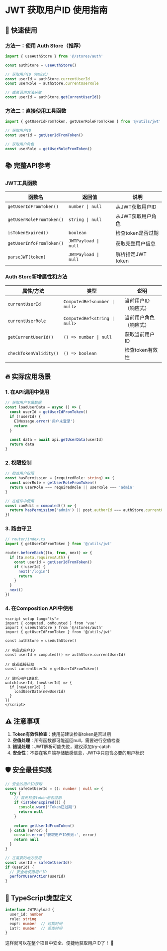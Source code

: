 # JWT 获取用户ID 使用指南

## 🎯 快速使用

### 方法一：使用 Auth Store（推荐）

```typescript
import { useAuthStore } from '@/stores/auth'

const authStore = useAuthStore()

// 获取用户ID（响应式）
const userId = authStore.currentUserId
const userRole = authStore.currentUserRole

// 或者调用方法获取
const userId = authStore.getCurrentUserId()
```

### 方法二：直接使用工具函数

```typescript
import { getUserIdFromToken, getUserRoleFromToken } from '@/utils/jwt'

// 获取用户ID
const userId = getUserIdFromToken()

// 获取用户角色  
const userRole = getUserRoleFromToken()
```

## 📚 完整API参考

### JWT工具函数

| 函数名 | 返回值 | 说明 |
|--------|--------|------|
| `getUserIdFromToken()` | `number \| null` | 从JWT获取用户ID |
| `getUserRoleFromToken()` | `string \| null` | 从JWT获取用户角色 |
| `isTokenExpired()` | `boolean` | 检查token是否过期 |
| `getUserInfoFromToken()` | `JWTPayload \| null` | 获取完整用户信息 |
| `parseJWT(token)` | `JWTPayload \| null` | 解析指定JWT token |

### Auth Store新增属性和方法

| 属性/方法 | 类型 | 说明 |
|-----------|------|------|
| `currentUserId` | `ComputedRef<number \| null>` | 当前用户ID（响应式） |
| `currentUserRole` | `ComputedRef<string \| null>` | 当前用户角色（响应式） |
| `getCurrentUserId()` | `() => number \| null` | 获取当前用户ID |
| `checkTokenValidity()` | `() => boolean` | 检查token有效性 |

## 🔥 实际应用场景

### 1. 在API调用中使用

```typescript
// 获取用户专属数据
const loadUserData = async () => {
  const userId = getUserIdFromToken()
  if (!userId) {
    ElMessage.error('用户未登录')
    return
  }
  
  const data = await api.getUserData(userId)
  return data
}
```

### 2. 权限控制

```typescript
// 检查用户权限
const hasPermission = (requiredRole: string) => {
  const userRole = getUserRoleFromToken()
  return userRole === requiredRole || userRole === 'admin'
}

// 在组件中使用
const canEdit = computed(() => {
  return hasPermission('admin') || post.authorId === authStore.currentUserId
})
```

### 3. 路由守卫

```typescript
// router/index.ts
import { getUserIdFromToken } from '@/utils/jwt'

router.beforeEach((to, from, next) => {
  if (to.meta.requiresAuth) {
    const userId = getUserIdFromToken()
    if (!userId) {
      next('/login')
      return
    }
  }
  next()
})
```

### 4. 在Composition API中使用

```vue
<script setup lang="ts">
import { computed, onMounted } from 'vue'
import { useAuthStore } from '@/stores/auth'
import { getUserIdFromToken } from '@/utils/jwt'

const authStore = useAuthStore()

// 响应式用户ID
const userId = computed(() => authStore.currentUserId)

// 或者直接获取
const currentUserId = getUserIdFromToken()

// 监听用户ID变化
watch(userId, (newUserId) => {
  if (newUserId) {
    loadUserData(newUserId)
  }
})
</script>
```

## ⚠️ 注意事项

1. **Token有效性检查**：使用前建议检查token是否过期
2. **空值处理**：所有函数都可能返回null，需要进行空值检查
3. **错误处理**：JWT解析可能失败，建议添加try-catch
4. **安全性**：不要在客户端存储敏感信息，JWT中只包含必要的用户标识

## 🛡️ 安全最佳实践

```typescript
// 安全的用户ID获取
const safeGetUserId = (): number | null => {
  try {
    // 首先检查token是否过期
    if (isTokenExpired()) {
      console.warn('Token已过期')
      return null
    }
    
    return getUserIdFromToken()
  } catch (error) {
    console.error('获取用户ID失败:', error)
    return null
  }
}

// 在需要的地方使用
const userId = safeGetUserId()
if (userId) {
  // 安全地使用用户ID
  performUserAction(userId)
}
```

## 🎨 TypeScript类型定义

```typescript
interface JWTPayload {
  user_id: number
  role: string
  exp?: number  // 过期时间
  iat?: number  // 签发时间
}
```

这样就可以在整个项目中安全、便捷地获取用户ID了！ 🚀 